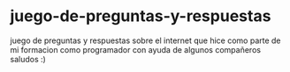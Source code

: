 # juego-de-preguntas-y-respuestas
juego de preguntas y respuestas sobre el internet que hice como parte de mi formacion como programador con ayuda de algunos compañeros
saludos :)
